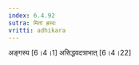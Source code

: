 ```yaml
---
index: 6.4.92
sutra: मितां ह्रस्वः
vritti: adhikara
---
```


 अङ्गस्य [6।4।1]  असिद्धवदत्राभात् [6।4।22] 